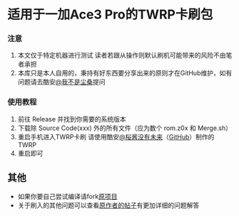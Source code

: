 # 适用于一加Ace3 Pro的TWRP卡刷包



### 注意

 1. 本文仅于特定机器进行测试 读者若跟从操作则默认刷机可能带来的风险不由笔者承担
 2. 本库只是本人自用的，秉持有好东西要分享出来的原则才在GitHub维护，如有问题请去酷安[@我不是尘桑](https://www.coolapk.com/u/21508887)提问

### 使用教程

1. 前往 Release 并找到你需要的系统版本
2. 下载除 Source Code(xxx) 外的所有文件（应为数个 rom.z0x 和 Merge.sh）
3. 重启手机进入TWRP卡刷    请使用酷安[@桜酱没有未来](https://www.coolapk.com/u/2643293)（[GitHub](https://github.com/SakuraKyuo)）制作的TWRP
4. 重启即可

## 其他

- 如果你要自己尝试编译请fork[原项目](https://github.com/SakuraKyuo/Payload_Repack_Tool)
- 关于刷入的其他问题可以查看[原作者的帖子](https://www.coolapk.com/feed/61424858?shareKey=YjdhM2U3N2U0MDFjNjc2YTdlNDA~&shareUid=21508887&shareFrom=com.coolapk.market_15.0.0-beta3)有更加详细的问题解答
